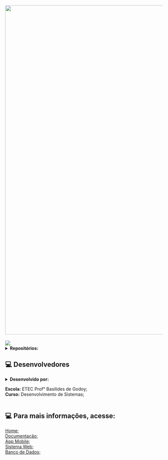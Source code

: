 
<h1 align="center"><img src= "https://github.com/Mazzuc/Lionnez/assets/101806906/126bbb37-ca08-4b2b-b6cb-4e5f15dc1fa2" heigth="250px" width="1050px"/></h1>

<img src="http://img.shields.io/static/v1?label=PROJETO&message=TRABALHO%20DADO%20REFERENTE%20AO%20PROJETO%20DO%20TCC:%20ZOOLOGICO, FUNCIONALIDADES, SISTEMA%20E%20 APLICATIVOS&color=black&style=for-the-badge"/>



<details close="part4">
<summary><b>Repositórios:</summary></b> <br>
<a href="https://github.com/Mazzuc/Tcc_Lionnez_Aplicativo">Aplicativo ZooCuritiba - Mobile</a> <bR>
<a href="https://github.com/Mazzuc/Tcc_Lionnez_Sistema">Sistema ZooCuritiba - MVC</a> <bR>
<a href="https://github.com/Mazzuc/Tcc_Lionnez_Site_Zoo">Site ZooCuritiba- Empresa Cliente</a> <bR>
<a href="https://github.com/Mazzuc/Tcc_Lionnez_Site_Desenvolvedora">Site Lionnez - Empresa Desenvolvedora</a> <bR>


  </details>


## :computer: Desenvolvedores


<details close="part4">
<summary><b>Desenvolvido por:</summary></b> <br>
<a href="http://www.clem.ufba.br/tuts/html/c07.htm#:~:text=A%20HTML%20usa%20a%20tag,(link)%20com%20outro%20documento.">Betriz Pereira Campos</a> <bR>
<a href="http://www.clem.ufba.br/tuts/html/c07.htm#:~:text=A%20HTML%20usa%20a%20tag,(link)%20com%20outro%20documento.">Eduardo Andreolli de Almeida</a> <bR>
<a href="http://www.clem.ufba.br/tuts/html/c07.htm#:~:text=A%20HTML%20usa%20a%20tag,(link)%20com%20outro%20documento.">Emilynn Nogueira Calixto Zabala</a> <bR>
<a href="http://www.clem.ufba.br/tuts/html/c07.htm#:~:text=A%20HTML%20usa%20a%20tag,(link)%20com%20outro%20documento.">Leonardo Ferreira Mazzuco Matias</a> <bR>
<a href="https://br.linkedin.com/in/maria-eduarda-cavalcante-b336a4279">Maria Eduarda Cavalcante do Nascimento</a> <bR>
<a href="http://www.clem.ufba.br/tuts/html/c07.htm#:~:text=A%20HTML%20usa%20a%20tag,(link)%20com%20outro%20documento.">Poliana Albuquerque Lima</a> <bR>

</details>

**Escola:** ETEC Prof° Basilides de Godoy;<br>
**Curso:** Desenvolvimento de Sistemas;<br><br>



## :computer: Para mais informações, acesse: <br>

<a href="https://github.com/Mazzuc/Lionnez/wiki">Home;</a><br>
<a href="https://github.com/Mazzuc/Lionnez/wiki/Documenta%C3%A7%C3%A3o">Documentação;</a><br>
<a href="https://github.com/Mazzuc/Lionnez/wiki/Aplicativo-Mobile">App Mobile;</a><br>
<a href="https://github.com/Mazzuc/Lionnez/wiki/Sistema-Web">Sistema Web;</a><br>
<a href="https://github.com/Mazzuc/Lionnez/wiki/Banco-de-Dados">Banco de Dados;</a><br>
